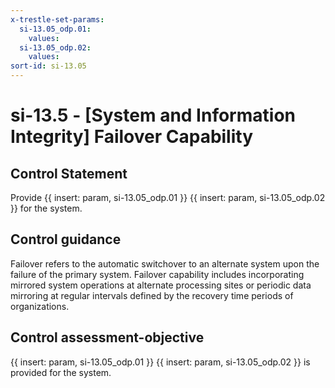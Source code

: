 ```yaml
---
x-trestle-set-params:
  si-13.05_odp.01:
    values:
  si-13.05_odp.02:
    values:
sort-id: si-13.05
---
```


# si-13.5 - \[System and Information Integrity\] Failover Capability

## Control Statement

Provide {{ insert: param, si-13.05_odp.01 }} {{ insert: param, si-13.05_odp.02 }} for the system.

## Control guidance

Failover refers to the automatic switchover to an alternate system upon the failure of the primary system. Failover capability includes incorporating mirrored system operations at alternate processing sites or periodic data mirroring at regular intervals defined by the recovery time periods of organizations.

## Control assessment-objective

{{ insert: param, si-13.05_odp.01 }} {{ insert: param, si-13.05_odp.02 }} is provided for the system.
